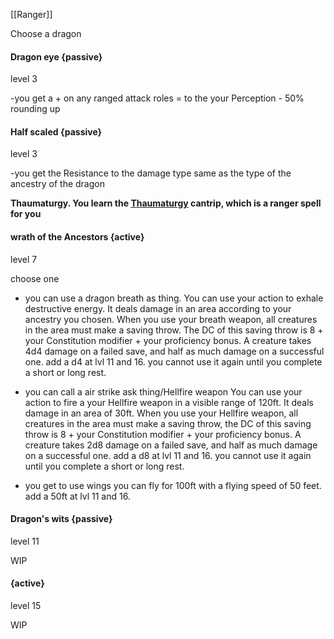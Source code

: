 [[Ranger]]

Choose a dragon 

#### Dragon eye {passive}
level 3

-you get a + on any ranged attack roles = to the your Perception - 50% rounding up
#### Half scaled {passive}
level 3

-you get the Resistance to the damage type same as the type of the ancestry of the dragon

**Thaumaturgy. You learn the [Thaumaturgy](https://dnd5e.wikidot.com/spell:thaumaturgy) cantrip, which is a ranger spell for you**
#### wrath of the Ancestors {active}
level 7

choose one
- you can use a dragon breath as thing.
	You can use your action to exhale destructive energy. It deals damage in an area according to your ancestry you chosen. When you use your breath weapon, all creatures in the area must make a saving throw. The DC of this saving throw is 8 + your Constitution modifier + your proficiency bonus. A creature takes 4d4 damage on a failed save, and half as much damage on a successful one. add a d4 at lvl 11 and 16. you cannot use it again until you complete a short or long rest.

- you can call a air strike ask thing/Hellfire weapon
	You can use your action to fire a your Hellfire weapon in a visible range of 120ft. It deals damage in an area of 30ft. When you use your Hellfire weapon, all creatures in the area must make a saving throw, the DC of this saving throw is 8 + your Constitution modifier + your proficiency bonus. A creature takes 2d8 damage on a failed save, and half as much damage on a successful one. add a d8 at lvl 11 and 16. you cannot use it again until you complete a short or long rest.

- you get to use wings
	you can fly for 100ft with a flying speed of 50 feet.
	add a 50ft at lvl 11 and 16.
#### Dragon's wits {passive}
level 11

WIP
#### {active}
level 15

WIP
